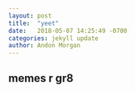 ```yaml
---
layout: post
title:  "yeet"
date:   2018-05-07 14:25:49 -0700
categories: jekyll update
author: Andon Morgan
---
```


## memes r gr8
